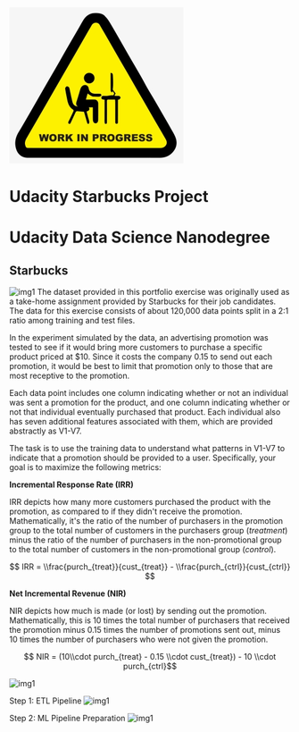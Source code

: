![WIP Image](https://github.com/cphillips103/starbucks_analysis/blob/main/images/WIP.png)
# Udacity Starbucks Project

# Udacity Data Science Nanodegree

## Starbucks
![img1](tbd)
The dataset provided in this portfolio exercise was originally used as a take-home assignment provided by Starbucks for their job candidates. The data for this exercise consists of about 120,000 data points split in a 2:1 ratio among training and test files.

In the experiment simulated by the data, an advertising promotion was tested to see if it would bring more customers to purchase a specific product priced at $10. Since it costs the company 0.15 to send out each promotion, it would be best to limit that promotion only to those that are most receptive to the promotion.

Each data point includes one column indicating whether or not an individual was sent a promotion for the product, and one column indicating whether or not that individual eventually purchased that product. Each individual also has seven additional features associated with them, which are provided abstractly as V1-V7.

The task is to use the training data to understand what patterns in V1-V7 to indicate that a promotion should be provided to a user. Specifically, your goal is to maximize the following metrics:

**Incremental Response Rate (IRR)**

IRR depicts how many more customers purchased the product with the promotion, as compared to if they didn't receive the promotion. Mathematically, it's the ratio of the number of purchasers in the promotion group to the total number of customers in the purchasers group (_treatment_) minus the ratio of the number of purchasers in the non-promotional group to the total number of customers in the non-promotional group (_control_).

$$ IRR = \\frac{purch_{treat}}{cust_{treat}} - \\frac{purch_{ctrl}}{cust_{ctrl}} $$

**Net Incremental Revenue (NIR)**

NIR depicts how much is made (or lost) by sending out the promotion. Mathematically, this is 10 times the total number of purchasers that received the promotion minus 0.15 times the number of promotions sent out, minus 10 times the number of purchasers who were not given the promotion.

$$ NIR = (10\\cdot purch_{treat} - 0.15 \\cdot cust_{treat}) - 10 \\cdot purch_{ctrl}$$

![img1](tbd)


Step 1: ETL Pipeline
 ![img1](tbd)

Step 2: ML Pipeline Preparation
 ![img1](tbd)

 

 